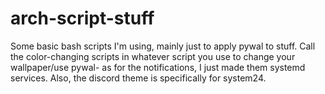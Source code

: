 # arch-script-stuff
Some basic bash scripts I'm using, mainly just to apply pywal to stuff. Call the color-changing scripts in whatever script you use to change your wallpaper/use pywal- as for the notifications, I just made them systemd services. Also, the discord theme is specifically for system24.
